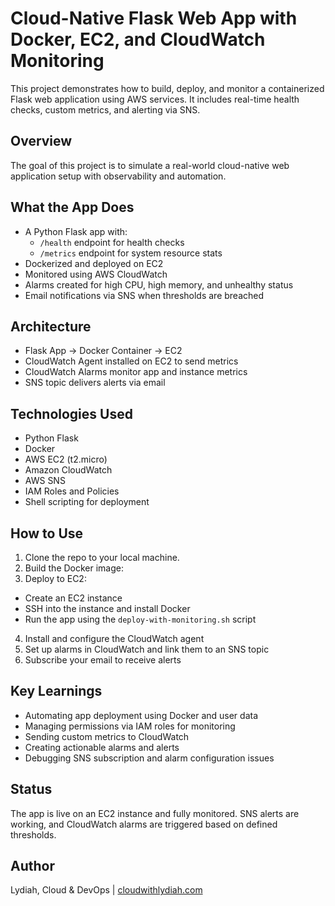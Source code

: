 # Cloud-Native Flask Web App with Docker, EC2, and CloudWatch Monitoring

This project demonstrates how to build, deploy, and monitor a containerized Flask web application using AWS services. It includes real-time health checks, custom metrics, and alerting via SNS.

## Overview

The goal of this project is to simulate a real-world cloud-native web application setup with observability and automation.

## What the App Does

- A Python Flask app with:
  - `/health` endpoint for health checks
  - `/metrics` endpoint for system resource stats
- Dockerized and deployed on EC2
- Monitored using AWS CloudWatch
- Alarms created for high CPU, high memory, and unhealthy status
- Email notifications via SNS when thresholds are breached

## Architecture

- Flask App → Docker Container → EC2
- CloudWatch Agent installed on EC2 to send metrics
- CloudWatch Alarms monitor app and instance metrics
- SNS topic delivers alerts via email

## Technologies Used

- Python Flask
- Docker
- AWS EC2 (t2.micro)
- Amazon CloudWatch
- AWS SNS
- IAM Roles and Policies
- Shell scripting for deployment

## How to Use

1. Clone the repo to your local machine.
2. Build the Docker image:
3. Deploy to EC2:
- Create an EC2 instance
- SSH into the instance and install Docker
- Run the app using the `deploy-with-monitoring.sh` script

4. Install and configure the CloudWatch agent
5. Set up alarms in CloudWatch and link them to an SNS topic
6. Subscribe your email to receive alerts

## Key Learnings

- Automating app deployment using Docker and user data
- Managing permissions via IAM roles for monitoring
- Sending custom metrics to CloudWatch
- Creating actionable alarms and alerts
- Debugging SNS subscription and alarm configuration issues

## Status

The app is live on an EC2 instance and fully monitored. SNS alerts are working, and CloudWatch alarms are triggered based on defined thresholds.

## Author

Lydiah, Cloud & DevOps | [cloudwithlydiah.com](https://cloudwithlydiah.com)
